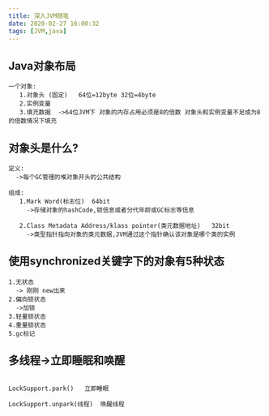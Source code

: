 ```yaml
---
title: 深入JVM随笔
date: 2020-02-27 16:00:32
tags: [JVM,java]
---
```


## Java对象布局

```
一个对象:
   1.对象头 (固定)   64位=12byte 32位=4byte
   2.实例变量 
   3.填充数据  ->64位JVM下 对象的内存占用必须是8的倍数 对象头和实例变量不足成为8的倍数情况下填充
```

<!--more-->

## 对象头是什么?

```
定义: 
  ->每个GC管理的堆对象开头的公共结构
  
组成:
   1.Mark Word(标志位)  64bit
     ->存储对象的hashCode,锁信息或者分代年龄或GC标志等信息
     
   2.Class Metadata Address/klass pointer(类元数据地址)   32bit 
     ->类型指针指向对象的类元数据,JVM通过这个指针确认该对象是哪个类的实例
```

## 使用synchronized关键字下的对象有5种状态

```
1.无状态
  -> 刚刚 new出来
2.偏向锁状态
  ->加锁
3.轻量锁状态
4.重量锁状态
5.gc标记
```

## 多线程->立即睡眠和唤醒

```

LockSupport.park()   立即睡眠

LockSupport.unpark(线程)  唤醒线程
```

